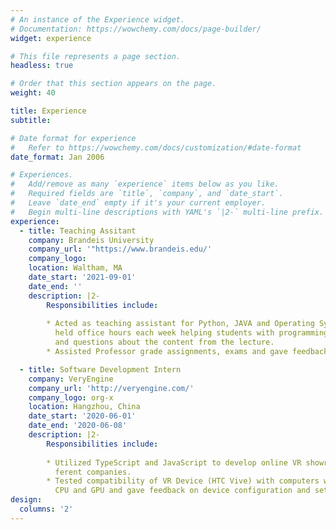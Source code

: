 ```yaml
---
# An instance of the Experience widget.
# Documentation: https://wowchemy.com/docs/page-builder/
widget: experience

# This file represents a page section.
headless: true

# Order that this section appears on the page.
weight: 40

title: Experience
subtitle:

# Date format for experience
#   Refer to https://wowchemy.com/docs/customization/#date-format
date_format: Jan 2006

# Experiences.
#   Add/remove as many `experience` items below as you like.
#   Required fields are `title`, `company`, and `date_start`.
#   Leave `date_end` empty if it's your current employer.
#   Begin multi-line descriptions with YAML's `|2-` multi-line prefix.
experience:
  - title: Teaching Assitant
    company: Brandeis University
    company_url: '"https://www.brandeis.edu/'
    company_logo: 
    location: Waltham, MA
    date_start: '2021-09-01'
    date_end: ''
    description: |2-
        Responsibilities include:
        
        * Acted as teaching assistant for Python, JAVA and Operating System class,
          held office hours each week helping students with programming assignments
          and questions about the content from the lecture.
        * Assisted Professor grade assignments, exams and gave feedback to students.

  - title: Software Development Intern
    company: VeryEngine
    company_url: 'http://veryengine.com/'
    company_logo: org-x
    location: Hangzhou, China
    date_start: '2020-06-01'
    date_end: '2020-06-08'
    description: |2-
        Responsibilities include:
        
        * Utilized TypeScript and JavaScript to develop online VR showroom for dif-
          ferent companies.
        * Tested compatibility of VR Device (HTC Vive) with computers with different
          CPU and GPU and gave feedback on device configuration and setup.
design:
  columns: '2'
---
```

